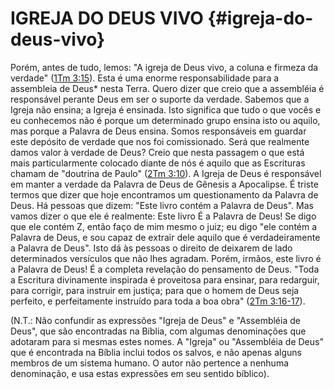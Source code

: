 # IGREJA DO DEUS VIVO {#igreja-do-deus-vivo}

Porém, antes de tudo, lemos: &quot;A igreja de Deus vivo, a coluna e firmeza da verdade&quot; ([1Tm 3:15](http://bibliaonline.com.br/acf/1tm/3/15)). Esta é uma enorme responsabilidade para a assembleia de Deus* nesta Terra. Quero dizer que creio que a assembléia é responsável perante Deus em ser o suporte da verdade. Sabemos que a Igreja não ensina; a Igreja é ensinada. Isto significa que tudo o que vocês e eu conhecemos não é porque um determinado grupo ensina isto ou aquilo, mas porque a Palavra de Deus ensina. Somos responsáveis em guardar este depósito de verdade que nos foi comissionado. Será que realmente damos valor à verdade de Deus? Creio que nesta passagem o que está mais particularmente colocado diante de nós é aquilo que as Escrituras chamam de &quot;doutrina de Paulo&quot; ([2Tm 3:10](http://bibliaonline.com.br/acf/2tm/3/10)). A Igreja de Deus é responsável em manter a verdade da Palavra de Deus de Gênesis a Apocalipse. É triste termos que dizer que hoje encontramos um questionamento da Palavra de Deus. Há pessoas que dizem: &quot;Este livro contém a Palavra de Deus&quot;. Mas vamos dizer o que ele é realmente: Este livro É a Palavra de Deus! Se digo que ele contém Z, então faço de mim mesmo o juiz; eu digo &quot;ele contém a Palavra de Deus, e sou capaz de extrair dele aquilo que é verdadeiramente a Palavra de Deus&quot;. Isto dá às pessoas o direito de deixarem de lado determinados versículos que não lhes agradam. Porém, irmãos, este livro é a Palavra de Deus! É a completa revelação do pensamento de Deus. &quot;Toda a Escritura divinamente inspirada é proveitosa para ensinar, para redarguir, para corrigir, para instruir em justiça; para que o homem de Deus seja perfeito, e perfeitamente instruído para toda a boa obra&quot; ([2Tm 3:16-17](http://bibliaonline.com.br/acf/2tm/3/16-17)).

(N.T.: Não confundir as expressões &quot;Igreja de Deus&quot; e &quot;Assembléia de Deus&quot;, que são encontradas na Bíblia, com algumas denominações que adotaram para si mesmas estes nomes. A &quot;Igreja&quot; ou &quot;Assembléia de Deus&quot; que é encontrada na Bíblia inclui todos os salvos, e não apenas alguns membros de um sistema humano. O autor não pertence a nenhuma denominação, e usa estas expressões em seu sentido bíblico).